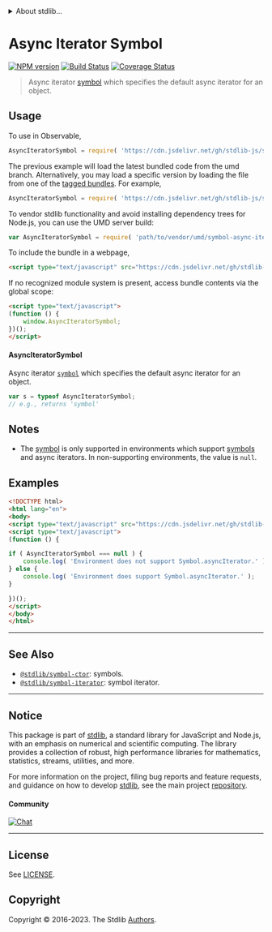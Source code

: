 <!--

@license Apache-2.0

Copyright (c) 2018 The Stdlib Authors.

Licensed under the Apache License, Version 2.0 (the "License");
you may not use this file except in compliance with the License.
You may obtain a copy of the License at

   http://www.apache.org/licenses/LICENSE-2.0

Unless required by applicable law or agreed to in writing, software
distributed under the License is distributed on an "AS IS" BASIS,
WITHOUT WARRANTIES OR CONDITIONS OF ANY KIND, either express or implied.
See the License for the specific language governing permissions and
limitations under the License.

-->


<details>
  <summary>
    About stdlib...
  </summary>
  <p>We believe in a future in which the web is a preferred environment for numerical computation. To help realize this future, we've built stdlib. stdlib is a standard library, with an emphasis on numerical and scientific computation, written in JavaScript (and C) for execution in browsers and in Node.js.</p>
  <p>The library is fully decomposable, being architected in such a way that you can swap out and mix and match APIs and functionality to cater to your exact preferences and use cases.</p>
  <p>When you use stdlib, you can be absolutely certain that you are using the most thorough, rigorous, well-written, studied, documented, tested, measured, and high-quality code out there.</p>
  <p>To join us in bringing numerical computing to the web, get started by checking us out on <a href="https://github.com/stdlib-js/stdlib">GitHub</a>, and please consider <a href="https://opencollective.com/stdlib">financially supporting stdlib</a>. We greatly appreciate your continued support!</p>
</details>

# Async Iterator Symbol

[![NPM version][npm-image]][npm-url] [![Build Status][test-image]][test-url] [![Coverage Status][coverage-image]][coverage-url] <!-- [![dependencies][dependencies-image]][dependencies-url] -->

> Async iterator [symbol][mdn-symbol] which specifies the default async iterator for an object.

<!-- Section to include introductory text. Make sure to keep an empty line after the intro `section` element and another before the `/section` close. -->

<section class="intro">

</section>

<!-- /.intro -->

<!-- Package usage documentation. -->



<section class="usage">

## Usage

To use in Observable,

```javascript
AsyncIteratorSymbol = require( 'https://cdn.jsdelivr.net/gh/stdlib-js/symbol-async-iterator@umd/browser.js' )
```
The previous example will load the latest bundled code from the umd branch. Alternatively, you may load a specific version by loading the file from one of the [tagged bundles](https://github.com/stdlib-js/symbol-async-iterator/tags). For example,

```javascript
AsyncIteratorSymbol = require( 'https://cdn.jsdelivr.net/gh/stdlib-js/symbol-async-iterator@v0.1.0-umd/browser.js' )
```

To vendor stdlib functionality and avoid installing dependency trees for Node.js, you can use the UMD server build:

```javascript
var AsyncIteratorSymbol = require( 'path/to/vendor/umd/symbol-async-iterator/index.js' )
```

To include the bundle in a webpage,

```html
<script type="text/javascript" src="https://cdn.jsdelivr.net/gh/stdlib-js/symbol-async-iterator@umd/browser.js"></script>
```

If no recognized module system is present, access bundle contents via the global scope:

```html
<script type="text/javascript">
(function () {
    window.AsyncIteratorSymbol;
})();
</script>
```

#### AsyncIteratorSymbol

Async iterator [`symbol`][mdn-symbol] which specifies the default async iterator for an object.

```javascript
var s = typeof AsyncIteratorSymbol;
// e.g., returns 'symbol'
```

</section>

<!-- /.usage -->

<!-- Package usage notes. Make sure to keep an empty line after the `section` element and another before the `/section` close. -->

<section class="notes">

## Notes

-   The [symbol][mdn-symbol] is only supported in environments which support [symbols][mdn-symbol] and async iterators. In non-supporting environments, the value is `null`.

</section>

<!-- /.notes -->

<!-- Package usage examples. -->

<section class="examples">

## Examples

<!-- eslint no-undef: "error" -->

```html
<!DOCTYPE html>
<html lang="en">
<body>
<script type="text/javascript" src="https://cdn.jsdelivr.net/gh/stdlib-js/symbol-async-iterator@umd/browser.js"></script>
<script type="text/javascript">
(function () {

if ( AsyncIteratorSymbol === null ) {
    console.log( 'Environment does not support Symbol.asyncIterator.' );
} else {
    console.log( 'Environment does support Symbol.asyncIterator.' );
}

})();
</script>
</body>
</html>
```

</section>

<!-- /.examples -->

<!-- Section to include cited references. If references are included, add a horizontal rule *before* the section. Make sure to keep an empty line after the `section` element and another before the `/section` close. -->

<section class="references">

</section>

<!-- /.references -->

<!-- Section for related `stdlib` packages. Do not manually edit this section, as it is automatically populated. -->

<section class="related">

* * *

## See Also

-   <span class="package-name">[`@stdlib/symbol-ctor`][@stdlib/symbol/ctor]</span><span class="delimiter">: </span><span class="description">symbols.</span>
-   <span class="package-name">[`@stdlib/symbol-iterator`][@stdlib/symbol/iterator]</span><span class="delimiter">: </span><span class="description">symbol iterator.</span>

</section>

<!-- /.related -->

<!-- Section for all links. Make sure to keep an empty line after the `section` element and another before the `/section` close. -->


<section class="main-repo" >

* * *

## Notice

This package is part of [stdlib][stdlib], a standard library for JavaScript and Node.js, with an emphasis on numerical and scientific computing. The library provides a collection of robust, high performance libraries for mathematics, statistics, streams, utilities, and more.

For more information on the project, filing bug reports and feature requests, and guidance on how to develop [stdlib][stdlib], see the main project [repository][stdlib].

#### Community

[![Chat][chat-image]][chat-url]

---

## License

See [LICENSE][stdlib-license].


## Copyright

Copyright &copy; 2016-2023. The Stdlib [Authors][stdlib-authors].

</section>

<!-- /.stdlib -->

<!-- Section for all links. Make sure to keep an empty line after the `section` element and another before the `/section` close. -->

<section class="links">

[npm-image]: http://img.shields.io/npm/v/@stdlib/symbol-async-iterator.svg
[npm-url]: https://npmjs.org/package/@stdlib/symbol-async-iterator

[test-image]: https://github.com/stdlib-js/symbol-async-iterator/actions/workflows/test.yml/badge.svg?branch=v0.1.0
[test-url]: https://github.com/stdlib-js/symbol-async-iterator/actions/workflows/test.yml?query=branch:v0.1.0

[coverage-image]: https://img.shields.io/codecov/c/github/stdlib-js/symbol-async-iterator/main.svg
[coverage-url]: https://codecov.io/github/stdlib-js/symbol-async-iterator?branch=main

<!--

[dependencies-image]: https://img.shields.io/david/stdlib-js/symbol-async-iterator.svg
[dependencies-url]: https://david-dm.org/stdlib-js/symbol-async-iterator/main

-->

[chat-image]: https://img.shields.io/gitter/room/stdlib-js/stdlib.svg
[chat-url]: https://app.gitter.im/#/room/#stdlib-js_stdlib:gitter.im

[stdlib]: https://github.com/stdlib-js/stdlib

[stdlib-authors]: https://github.com/stdlib-js/stdlib/graphs/contributors

[umd]: https://github.com/umdjs/umd
[es-module]: https://developer.mozilla.org/en-US/docs/Web/JavaScript/Guide/Modules

[deno-url]: https://github.com/stdlib-js/symbol-async-iterator/tree/deno
[umd-url]: https://github.com/stdlib-js/symbol-async-iterator/tree/umd
[esm-url]: https://github.com/stdlib-js/symbol-async-iterator/tree/esm
[branches-url]: https://github.com/stdlib-js/symbol-async-iterator/blob/main/branches.md

[stdlib-license]: https://raw.githubusercontent.com/stdlib-js/symbol-async-iterator/main/LICENSE

[mdn-symbol]: https://developer.mozilla.org/en-US/docs/Web/JavaScript/Reference/Global_Objects/Symbol

<!-- <related-links> -->

[@stdlib/symbol/ctor]: https://github.com/stdlib-js/symbol-ctor/tree/umd

[@stdlib/symbol/iterator]: https://github.com/stdlib-js/symbol-iterator/tree/umd

<!-- </related-links> -->

</section>

<!-- /.links -->
